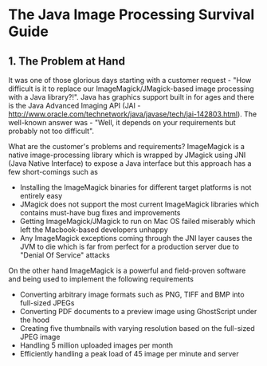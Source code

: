 # The Java Image Processing Survival Guide

## 1. The Problem at Hand

It was one of those glorious days starting with a customer request - "How difficult is it to replace our ImageMagick/JMagick-based image processing with a Java library?!". Java has graphics support built in for ages and there is the Java Advanced Imaging API (JAI - http://www.oracle.com/technetwork/java/javase/tech/jai-142803.html). The well-known answer was - "Well, it depends on your requirements but probably not too difficult". 

What are the customer's problems and requirements? ImageMagick is a native image-processing library which is wrapped by JMagick using JNI (Java Native Interface) to expose a Java interface but this approach has a few short-comings such as

* Installing the ImageMagick binaries for different target platforms is not entirely easy
* JMagick does not support the most current ImageMagick libraries which contains must-have bug fixes and improvements
* Getting ImageMagick/JMagick to run on Mac OS failed miserably which left the Macbook-based developers unhappy
* Any ImageMagick exceptions coming through the JNI layer causes the JVM to die which is far from perfect for a production server due to "Denial Of Service" attacks

On the other hand ImageMagick is a powerful and field-proven software and being used to implement the following requirements

* Converting arbitrary image formats such as PNG, TIFF and BMP into full-sized JPEGs
* Converting PDF documents to a preview image using GhostScript under the hood
* Creating five thumbnails with varying resolution based on the full-sized JPEG image
* Handling 5 million uploaded images per month
* Efficiently handling a peak load of 45 image per minute and server















